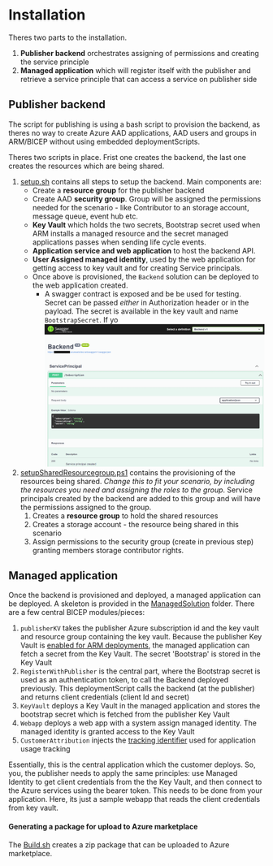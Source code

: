 # Installation

Theres two parts to the installation.

1. **Publisher backend** orchestrates assigning of permissions and creating the service principle
2. **Managed application** which will register itself with the publisher and retrieve a service principle that can access a service on publisher side



## Publisher backend

The script for publishing is using a bash script to provision the backend, as theres no way to create Azure AAD applications, AAD users and groups in ARM/BICEP without using embedded deploymentScripts.  

Theres two scripts in place. Frist one creates the backend, the last one creates the resources which are being shared.

1) [setup.sh](../scripts/ISVBackend/setup.sh) contains all steps to setup the backend. Main components are:
   * Create a **resource group** for the publisher backend
   * Create AAD **security group**. Group will be assigned the permissions needed for the scenario - like Contributor to an storage account, message queue,  event hub etc.
   * **Key Vault** which holds the two secrets, Bootstrap secret used when ARM installs a managed resource and the secret managed applications passes when sending life cycle events.
   * **Application service and web application** to host the backend API. 
   * **User Assigned managed identity**, used by the web application for getting access to key vault and for creating Service principals.
   * Once above is provisioned,  the `Backend` solution can be deployed to the web application created. 
     * A swagger contract is exposed and be be used for testing. Secret can be passed *either* in Authorization header or in the payload. The secret is available in the key vault and name `BootstrapSecret`. If yo![](./img/openapi.png) 
2) [setupSharedResourcegroup.ps1](../scripts/ISVBackend/setupSharedResourcegroup.ps1) contains the provisioning of the resources being shared. *Change this to fit your scenario, by including the resources you need and assigning the roles to the group*. Service principals created by the backend are added to this group and will have the permissions assigned to the group.
   1) Creates a **resource group** to hold the shared resources
   2) Creates a storage account - the resource being shared in this scenario
   3) Assign permissions to the security group (create in previous step) granting members storage contributor rights.

## Managed application 

Once the backend is provisioned and deployed, a managed application can be deployed. A skeleton is provided in the [ManagedSolution](../scripts/ManagedSolution) folder. There are a few central BICEP modules/pieces:

1) `publisherKV` takes the publisher Azure subscription id and the key vault and resource group containing the key vault. Because the publisher Key Vault is [enabled for ARM deployments](https://docs.microsoft.com/en-us/azure/azure-resource-manager/managed-applications/key-vault-access), the managed application can fetch a secret from the Key Vault. The secret 'Bootstrap' is stored in the Key Vault
2) `RegisterWithPublisher` is the central part, where the Bootstrap secret is used as an authentication token, to call the Backend deployed previously.   This deploymentScript calls the backend (at the publisher) and returns client credentials (client Id and secret)
3) `KeyVault` deploys a Key Vault in the managed application and stores the bootstrap secret which is fetched from the publisher Key Vault
4) `Webapp` deploys a web app with a system assign managed identity. The managed identity is granted access to the Key Vault
5) `CustomerAttribution` injects the [tracking identifier](https://docs.microsoft.com/en-us/azure/marketplace/azure-partner-customer-usage-attribution) used for application usage tracking

Essentially, this is the central application which the customer deploys. So, you, the publisher needs to apply the same principles: use Managed Identity to get client credentials from the the Key Vault, and then connect to the Azure services using the bearer token. This needs to be done from your application. Here, its just a sample webapp that reads the client credentials from key vault.

#### Generating a package for upload to Azure marketplace

The [Build.sh](../scripts/ManagedASolution/Build.sh) creates a zip package that can be uploaded to Azure marketplace. 





